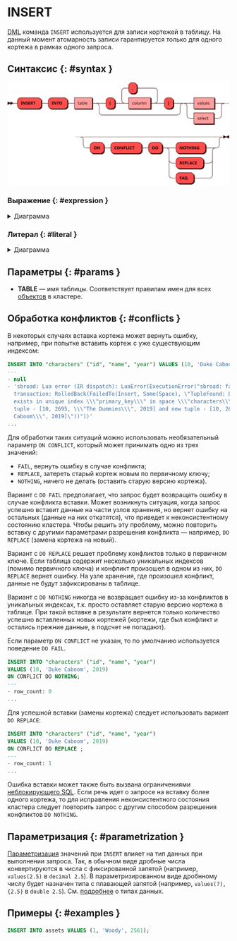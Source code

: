 # INSERT 

[DML](dml.md) команда `INSERT` используется для записи кортежей в таблицу. На данный момент
атомарность записи гарантируется только для одного кортежа в рамках одного запроса.

## Синтаксис {: #syntax }

![Insert](../../images/ebnf/insert.svg)

### Выражение {: #expression }

<details><summary>Диаграмма</summary><p>
![Expression](../../images/ebnf/expression.svg)
</p></details>

### Литерал  {: #literal }

<details><summary>Диаграмма</summary><p>
![Literal](../../images/ebnf/literal.svg)
</p></details>

## Параметры {: #params }

* **TABLE** — имя таблицы. Соответствует правилам имен для всех [объектов](object.md)
  в кластере.

## Обработка конфликтов {: #conflicts }

В некоторых случаях вставка кортежа может вернуть ошибку, например, при
попытке вставить кортеж с уже существующим индексом:

```sql
INSERT INTO "characters" ("id", "name", "year") VALUES (10, 'Duke Caboom', 2019);
---
- null
- 'sbroad: Lua error (IR dispatch): LuaError(ExecutionError("sbroad: failed to create
  transaction: RolledBack(FailedTo(Insert, Some(Space), \"TupleFound: Duplicate key
  exists in unique index \\\"primary_key\\\" in space \\\"characters\\\" with old
  tuple - [10, 2695, \\\"The Dummies\\\", 2019] and new tuple - [10, 2695, \\\"Duke
  Caboom\\\", 2019]\"))"))'
...
```

Для обработки таких ситуаций можно использовать необязательный параметр
`ON CONFLICT`, который может принимать одно из трех значений:

- `FAIL`, вернуть ошибку в случае конфликта;
- `REPLACE`, затереть старый кортеж новым по первичному ключу;
- `NOTHING`, ничего не делать (оставить старую версию кортежа).

Вариант с `DO FAIL` предполагает, что запрос будет возвращать ошибку в
случае конфликта вставки. Может возникнуть ситуация, когда запрос успешно
вставит данные на части узлов хранения, но вернет ошибку на остальных
(данные на них откатятся), что приведет к неконсистентному состоянию
кластера.
Чтобы решить эту проблему, можно повторить вставку с другими параметрами
разрешения конфликта — например, `DO REPLACE` (замена кортежа на новый).

Вариант с `DO REPLACE` решает проблему конфликтов только в первичном
ключе. Если таблица содержит несколько уникальных индексов (помимо
первичного ключа) и конфликт произошел в одном из них, `DO REPLACE`
вернет ошибку. На узле хранения, где произошел конфликт, данные не будут
зафиксированы в таблице.

Вариант с `DO NOTHING` никогда не возвращает ошибку из-за конфликтов в
уникальных индексах, т.к. просто оставляет старую версию кортежа в
таблице. При такой вставке в результате вернется только количество
успешно вставленных новых кортежей (кортежи, где был конфликт и остались
прежние данные, в подсчет не попадают).

Если параметр `ON CONFLICT` не указан, то по умолчанию используется
поведение `DO FAIL`.

```sql
INSERT INTO "characters" ("id", "name", "year")
VALUES (10, 'Duke Caboom', 2019)
ON CONFLICT DO NOTHING;
---
- row_count: 0
...
```

Для успешной вставки (замены кортежа) следует использовать вариант `DO REPLACE`:

```sql
INSERT INTO "characters" ("id", "name", "year")
VALUES (10, 'Duke Caboom', 2019)
ON CONFLICT DO REPLACE ;
---
- row_count: 1
...
```

Ошибка вставки может также быть вызвана ограничениями [неблокирующего
SQL](non_block.md). Если речь идет о запросе на вставку более одного
кортежа, то для исправления неконсистентного состояния кластера следует
повторить запрос с другим способом разрешения конфликтов `DO NOTHING`.

## Параметризация {: #parametrization }

[Параметризация](parametrization.md) значений при `INSERT` влияет на тип данных при
выполнении запроса. Так, в обычном виде дробные числа конвертируются в числа с
фиксированной запятой (например, `values(2.5)` в `decimal 2.5`). В
параметризированном виде дробнному числу будет назначен типа с плавающей
запятой (например, `values(?), {2.5}` в `double 2.5`). См.
[подробнее](../sql_types.md) о типах данных.

## Примеры {: #examples }

```sql
INSERT INTO assets VALUES (1, 'Woody', 2561);
```
